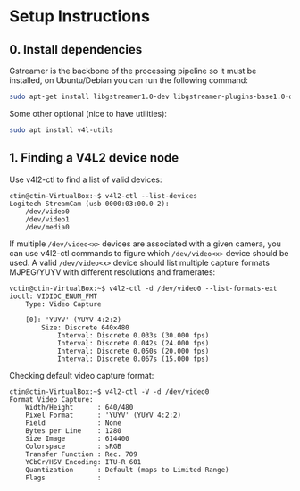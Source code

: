 # Setup Instructions

## 0. Install dependencies

Gstreamer is the backbone of the processing pipeline so it must be installed, on Ubuntu/Debian you can run the following command:

```bash
sudo apt-get install libgstreamer1.0-dev libgstreamer-plugins-base1.0-dev libgstreamer-plugins-bad1.0-dev gstreamer1.0-plugins-base gstreamer1.0-plugins-good gstreamer1.0-plugins-bad gstreamer1.0-plugins-ugly gstreamer1.0-libav gstreamer1.0-tools gstreamer1.0-x gstreamer1.0-alsa gstreamer1.0-gl gstreamer1.0-gtk3 gstreamer1.0-qt5 gstreamer1.0-pulseaudio
```

Some other optional (nice to have utilities):

```bash
sudo apt install v4l-utils
```

## 1. Finding a V4L2 device node

Use v4l2-ctl to find a list of valid devices:

```console
ctin@ctin-VirtualBox:~$ v4l2-ctl --list-devices
Logitech StreamCam (usb-0000:03:00.0-2):
    /dev/video0
    /dev/video1
    /dev/media0
```

If multiple `/dev/video<x>` devices are associated with a given camera, you can use v4l2-ctl commands to figure which `/dev/video<x>` device should be used.
A valid `/dev/video<x>` device should list multiple capture formats MJPEG/YUYV with different resolutions and framerates:

```console
vctin@ctin-VirtualBox:~$ v4l2-ctl -d /dev/video0 --list-formats-ext
ioctl: VIDIOC_ENUM_FMT
    Type: Video Capture

    [0]: 'YUYV' (YUYV 4:2:2)
        Size: Discrete 640x480
            Interval: Discrete 0.033s (30.000 fps)
            Interval: Discrete 0.042s (24.000 fps)
            Interval: Discrete 0.050s (20.000 fps)
            Interval: Discrete 0.067s (15.000 fps)
```

Checking default video capture format:

```console
ctin@ctin-VirtualBox:~$ v4l2-ctl -V -d /dev/video0
Format Video Capture:
    Width/Height      : 640/480
    Pixel Format      : 'YUYV' (YUYV 4:2:2)
    Field             : None
    Bytes per Line    : 1280
    Size Image        : 614400
    Colorspace        : sRGB
    Transfer Function : Rec. 709
    YCbCr/HSV Encoding: ITU-R 601
    Quantization      : Default (maps to Limited Range)
    Flags             : 
```
